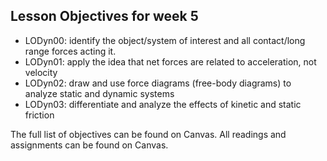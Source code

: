 ## Lesson Objectives for week 5

* LODyn00: identify the object/system of interest and all contact/long range forces acting it. 
* LODyn01: apply the idea that net forces are related to acceleration, not velocity 
* LODyn02: draw and use force diagrams (free-body diagrams) to analyze static and dynamic systems 
* LODyn03: differentiate and analyze the effects of kinetic and static friction 

The full list of objectives can be found on Canvas. All readings and assignments can be found on Canvas.




